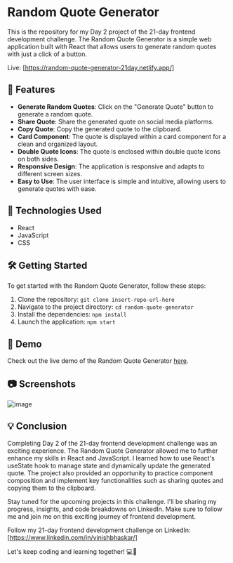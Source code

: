 # Random Quote Generator

This is the repository for my Day 2 project of the 21-day frontend development challenge. The Random Quote Generator is a simple web application built with React that allows users to generate random quotes with just a click of a button.

Live: [https://random-quote-generator-21day.netlify.app/]

## 🌟 Features

- **Generate Random Quotes**: Click on the "Generate Quote" button to generate a random quote.
- **Share Quote**: Share the generated quote on social media platforms.
- **Copy Quote**: Copy the generated quote to the clipboard.
- **Card Component**: The quote is displayed within a card component for a clean and organized layout.
- **Double Quote Icons**: The quote is enclosed within double quote icons on both sides.
- **Responsive Design**: The application is responsive and adapts to different screen sizes.
- **Easy to Use**: The user interface is simple and intuitive, allowing users to generate quotes with ease.

## 🚀 Technologies Used

- React
- JavaScript
- CSS

## 🛠️ Getting Started

To get started with the Random Quote Generator, follow these steps:

1. Clone the repository: `git clone insert-repo-url-here`
2. Navigate to the project directory: `cd random-quote-generator`
3. Install the dependencies: `npm install`
4. Launch the application: `npm start`

## 🎥 Demo

Check out the live demo of the Random Quote Generator [here](https://random-quote-generator-21day.netlify.app/).

## 📷 Screenshots

![image](https://user-images.githubusercontent.com/25699351/236993283-aaf87ece-5ec4-4e08-814a-4cf2f94a5619.png)

## 💡 Conclusion

Completing Day 2 of the 21-day frontend development challenge was an exciting experience. The Random Quote Generator allowed me to further enhance my skills in React and JavaScript. I learned how to use React's useState hook to manage state and dynamically update the generated quote. The project also provided an opportunity to practice component composition and implement key functionalities such as sharing quotes and copying them to the clipboard.

Stay tuned for the upcoming projects in this challenge. I'll be sharing my progress, insights, and code breakdowns on LinkedIn. Make sure to follow me and join me on this exciting journey of frontend development.

Follow my 21-day frontend development challenge on LinkedIn: [https://www.linkedin.com/in/vinishbhaskar/]

Let's keep coding and learning together! 💻🚀
